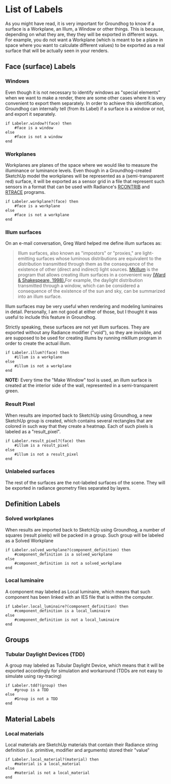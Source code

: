 # List of Labels

As you might have read, it is very important for Groundhog to know if a surface is a Workplane, an Illum, a Window or other things. This is because, depending on what they are, they they will be exported in different ways. For example, you do not want a Workplane \(which is meant to be a plane in space where you want to calculate different values\) to be exported as a real surface that will be actually seen in your renders.

## Face \(surface\) Labels

### Windows

Even though it is not necessary to identify windows as "special elements" when we want to make a render, there are some other cases where it is very convenient to export them separately. In order to achieve this identification, Groundhog can internally tell \(from its Label\) if a surface is a window or not, and export it separately.

```text
if Labeler.window?(face) then
    #face is a window
else
    #face is not a window
end
```

### Workplanes

Workplanes are planes of the space where we would like to measure the illuminance or luminance levels. Even though in a Groundhog-created SketchUp model the workplanes will be represented as a \(semi-transparent red\) surface, it will be exported as a sensor grid in a file that represent such sensors in a format that can be used with Radiance's [RCONTRIB](http://www.radiance-online.org/learning/documentation/manual-pages/pdfs/rcontrib.pdf) and [RTRACE](http://www.radiance-online.org/learning/documentation/manual-pages/pdfs/rtrace.pdf) programs.

```text
if Labeler.workplane?(face) then
    #face is a workplane
else
    #face is not a workplane
end
```

### Illum surfaces

On an e-mail conversation, Greg Ward helped me define illum surfaces as:

> Illum surfaces, also known as "impostors" or "proxies," are light-emitting surfaces whose luminous distributions are equivalent to the distribution transmitted through them as the consequence of the existence of other \(direct and indirect\) light sources. [Mkillum](http://www.radiance-online.org/learning/documentation/manual-pages/pdfs/mkillum.pdf) is the program that allows creating illum surfaces in a convenient way [\(Ward & Shakespeare, 1998\).](http://radsite.lbl.gov/radiance/book/)For example, the daylight distribution transmitted through a window, which can be considered a consequence of the existence of the sun and sky, can be summarized into an illum surface.

Illum surfaces may be very useful when rendering and modeling luminaires in detail. Personally, I am not good at either of those, but I thought it was useful to include this feature in Groundhog.

Strictly speaking, these surfaces are not yet illum surfaces. They are exported without any Radiance modifier \("void"\), so they are invisible, and are supposed to be used for creating illums by running mkIllum program in order to create the actual illum.

```text
if Labeler.illum?(face) then
    #illum is a workplane
else
    #illum is not a workplane
end
```

**NOTE:** Every time the "Make Window" tool is used, an illum surface is created at the interior side of the wall, represented in a semi-transparent green.

### Result Pixel

When results are imported back to SketchUp using Groundhog, a new SketchUp group is created, which contains several rectangles that are colored in such way that they create a heatmap. Each of such pixels is labeled as a "result\_pixel".

```text
if Labeler.result_pixel?(face) then
    #illum is a result_pixel
else
    #illum is not a result_pixel
end
```

### Unlabeled surfaces

The rest of the surfaces are the not-labeled surfaces of the scene. They will be exported in radiance geometry files separated by layers.

## Definition Labels

### Solved workplanes

When results are imported back to SketchUp using Groundhog, a number of squares \(result pixels\) will be packed in a group. Such group will be labeled as a Solved Workplane

```text
if Labeler.solved_workplane?(component_definition) then
    #component_definition is a solved_workplane
else
    #component_definition is not a solved_workplane
end
```

### Local luminaire

A component may labeled as Local luminaire, which means that such component has been linked with an IES file that is within the computer.

```text
if Labeler.local_luminaire?(component_definition) then
    #component_definition is a local_luminaire
else
    #component_definition is not a local_luminaire
end
```

## Groups

### Tubular Daylight Devices \(TDD\)

A group may labeled as Tubular Daylight Device, which means that it will be exported accordingly for simulation and workaround \(TDDs are not easy to simulate using ray-tracing\)

```text
if Labeler.tdd?(group) then
    #group is a TDD
else
    #Group is not a TDD
end
```

## Material Labels

### Local materials

Local materials are SketchUp materials that contain their Radiance string definition \(i.e. primitive, modifier and arguments\) stored their "value"

```text
if Labeler.local_material?(material) then
    #material is a local_material
else
    #material is not a local_material
end
```

